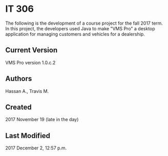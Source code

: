 # IT 306
The following is the development of a course project for the fall 2017 term.  In this project, the developers used Java to make "VMS Pro" a desktop application for managing customers and vehicles for a dealership.

## Current Version
VMS Pro version 1.0.c.2

## Authors
Hassan A.,
Travis M.

## Created
2017 November 19 (late in the day)

## Last Modified
2017 December 2, 12:57 p.m.
